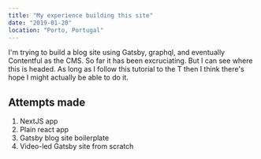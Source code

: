 ```yaml
---
title: "My experience building this site"
date: "2019-01-20"
location: "Porto, Portugal"
---
```


I'm trying to build a blog site using Gatsby, graphql, and eventually Contentful as the CMS. So far it has been excruciating. But I can see where this is headed. As long as I follow this tutorial to the T then I think there's hope I might actually be able to do it.

## Attempts made

1. NextJS app
2. Plain react app
3. Gatsby blog site boilerplate
4. Video-led Gatsby site from scratch